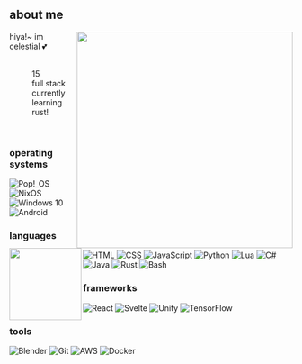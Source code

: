 ## about me

<img src="https://github.com/CelestialCrafter/CelestialCrafter/blob/master/github-metrics.svg" align="right" width="384">

<div>
  <img src="https://avatars.githubusercontent.com/u/44733683" align="left" width="128">
  hiya!~ im celestial 💕<br><br>
  <dl>
    <dd>
      15<br>
      full stack<br>
      currently learning rust!
    </dd>
  </dl>
</div>
<br />

### operating systems
![Pop!_OS](https://img.shields.io/badge/Pop!_OS-%236ACAD8.svg?style=for-the-badge&logo=popos&logoColor=white)
![NixOS](https://img.shields.io/badge/NixOS-%237EBAE4.svg?style=for-the-badge&logo=nixos&logoColor=white)
![Windows 10](https://img.shields.io/badge/Windows%2010-%230067B8.svg?style=for-the-badge&logo=windows10&logoColor=white)
![Android](https://img.shields.io/badge/Android-%233DDB85.svg?style=for-the-badge&logo=android&logoColor=white)

### languages
![HTML](https://img.shields.io/badge/html-%23E34F26.svg?style=for-the-badge&logo=html5&logoColor=white)
![CSS](https://img.shields.io/badge/css-%231572B6.svg?style=for-the-badge&logo=css3&logoColor=white)
![JavaScript](https://img.shields.io/badge/javascript-%23323330.svg?style=for-the-badge&logo=javascript&logoColor=%23F7DF1E)
![Python](https://img.shields.io/badge/python-3670A0?style=for-the-badge&logo=python&logoColor=ffdd54)
![Lua](https://img.shields.io/badge/lua-%232C2D72.svg?style=for-the-badge&logo=lua&logoColor=white)
![C#](https://img.shields.io/badge/c%23%20-%23239120.svg?&style=for-the-badge&logo=csharp&logoColor=white)
![Java](https://img.shields.io/badge/java-%23ED8B00.svg?&style=for-the-badge&logo=openjdk&logoColor=white)
![Rust](https://img.shields.io/badge/rust-%23000000.svg?&style=for-the-badge&logo=rust&logoColor=white)
![Bash](https://img.shields.io/badge/bash%20-%23121011.svg?&style=for-the-badge&logo=gnu-bash&logoColor=white)

### frameworks
![React](https://img.shields.io/badge/react%20-%2320232a.svg?&style=for-the-badge&logo=react&logoColor=%2361DAFB)
![Svelte](https://img.shields.io/badge/Svelte%20-%23F96743.svg?&style=for-the-badge&logo=svelte&logoColor=white)
![Unity](https://img.shields.io/badge/unity%20-%23000000.svg?&style=for-the-badge&logo=unity&logoColor=white)
![TensorFlow](https://img.shields.io/badge/TensorFlow%20-%23FF6F00.svg?&style=for-the-badge&logo=TensorFlow&logoColor=white)

### tools
![Blender](https://img.shields.io/badge/blender%20-%23F5792A.svg?&style=for-the-badge&logo=blender&logoColor=white)
![Git](https://img.shields.io/badge/git%20-%23F05033.svg?&style=for-the-badge&logo=git&logoColor=white)
![AWS](https://img.shields.io/badge/aws%20-%23FF9900.svg?&style=for-the-badge&logo=amazon-aws&logoColor=white)
![Docker](https://img.shields.io/badge/docker%20-%230db7ed.svg?&style=for-the-badge&logo=docker&logoColor=white)
